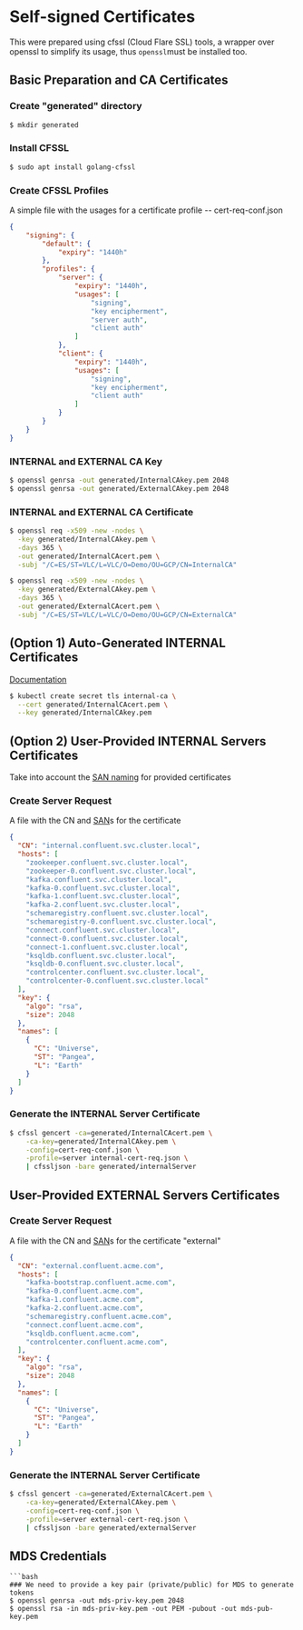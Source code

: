 # Self-signed Certificates
This were prepared using cfssl (Cloud Flare SSL) tools, a wrapper over openssl to simplify its usage, thus `openssl`must be installed too.

## Basic Preparation and CA Certificates

### Create "generated" directory
```bash
$ mkdir generated
```

### Install CFSSL
```bash
$ sudo apt install golang-cfssl 
```

### Create CFSSL Profiles
A simple file with the usages for a certificate profile
-- cert-req-conf.json
```json
{
    "signing": {
        "default": {
            "expiry": "1440h"
        },
        "profiles": {
            "server": {
                "expiry": "1440h",
                "usages": [
                    "signing",
                    "key encipherment",
                    "server auth",
                    "client auth"
                ]
            },
            "client": {
                "expiry": "1440h",
                "usages": [
                    "signing",
                    "key encipherment",
                    "client auth"
                ]
            }
        }
    }
}
```

### INTERNAL and EXTERNAL CA Key
```bash
$ openssl genrsa -out generated/InternalCAkey.pem 2048
$ openssl genrsa -out generated/ExternalCAkey.pem 2048
```

### INTERNAL and EXTERNAL CA Certificate
```bash
$ openssl req -x509 -new -nodes \
  -key generated/InternalCAkey.pem \
  -days 365 \
  -out generated/InternalCAcert.pem \
  -subj "/C=ES/ST=VLC/L=VLC/O=Demo/OU=GCP/CN=InternalCA"

$ openssl req -x509 -new -nodes \
  -key generated/ExternalCAkey.pem \
  -days 365 \
  -out generated/ExternalCAcert.pem \
  -subj "/C=ES/ST=VLC/L=VLC/O=Demo/OU=GCP/CN=ExternalCA"
```

## (Option 1) Auto-Generated INTERNAL Certificates
[Documentation](https://docs.confluent.io/operator/current/co-network-encryption.html#auto-generated-tls-certificates)

```bash
$ kubectl create secret tls internal-ca \
  --cert generated/InternalCAcert.pem \
  --key generated/InternalCAkey.pem
```

## (Option 2) User-Provided INTERNAL Servers Certificates
Take into account the [SAN naming](https://docs.confluent.io/operator/current/co-network-encryption.html#define-san) for provided certificates

### Create Server Request
A file with the CN and [SAN](https://docs.confluent.io/operator/current/co-network-encryption.html#define-san)s for the certificate
```json
{
  "CN": "internal.confluent.svc.cluster.local",
  "hosts": [
    "zookeeper.confluent.svc.cluster.local",
    "zookeeper-0.confluent.svc.cluster.local",
    "kafka.confluent.svc.cluster.local",
    "kafka-0.confluent.svc.cluster.local",
    "kafka-1.confluent.svc.cluster.local",
    "kafka-2.confluent.svc.cluster.local",
    "schemaregistry.confluent.svc.cluster.local",
    "schemaregistry-0.confluent.svc.cluster.local",
    "connect.confluent.svc.cluster.local",
    "connect-0.confluent.svc.cluster.local",
    "connect-1.confluent.svc.cluster.local",
    "ksqldb.confluent.svc.cluster.local",
    "ksqldb-0.confluent.svc.cluster.local",
    "controlcenter.confluent.svc.cluster.local",
    "controlcenter-0.confluent.svc.cluster.local"
  ],
  "key": {
    "algo": "rsa",
    "size": 2048
  },
  "names": [
    {
      "C": "Universe",
      "ST": "Pangea",
      "L": "Earth"
    }
  ]
}
```

### Generate the INTERNAL Server Certificate
```bash
$ cfssl gencert -ca=generated/InternalCAcert.pem \
    -ca-key=generated/InternalCAkey.pem \
    -config=cert-req-conf.json \
    -profile=server internal-cert-req.json \
    | cfssljson -bare generated/internalServer
```

## User-Provided EXTERNAL Servers Certificates

### Create Server Request
A file with the CN and [SAN](https://docs.confluent.io/operator/current/co-network-encryption.html#define-san)s for the certificate "external"


```json
{
  "CN": "external.confluent.acme.com",
  "hosts": [
    "kafka-bootstrap.confluent.acme.com",
    "kafka-0.confluent.acme.com",
    "kafka-1.confluent.acme.com",
    "kafka-2.confluent.acme.com",
    "schemaregistry.confluent.acme.com",
    "connect.confluent.acme.com",
    "ksqldb.confluent.acme.com",
    "controlcenter.confluent.acme.com",
  ],
  "key": {
    "algo": "rsa",
    "size": 2048
  },
  "names": [
    {
      "C": "Universe",
      "ST": "Pangea",
      "L": "Earth"
    }
  ]
}
```

### Generate the INTERNAL Server Certificate
```bash
$ cfssl gencert -ca=generated/ExternalCAcert.pem \
    -ca-key=generated/ExternalCAkey.pem \
    -config=cert-req-conf.json \
    -profile=server external-cert-req.json \
    | cfssljson -bare generated/externalServer
```


## MDS Credentials
```
```bash
### We need to provide a key pair (private/public) for MDS to generate tokens
$ openssl genrsa -out mds-priv-key.pem 2048
$ openssl rsa -in mds-priv-key.pem -out PEM -pubout -out mds-pub-key.pem
```
